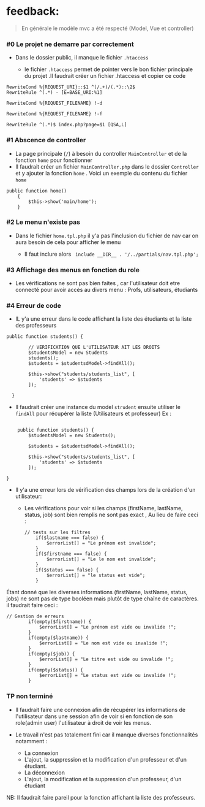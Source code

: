 # feedback:

> En générale le modèle mvc a été respecté (Model, Vue et controller)


### #0 Le projet ne demarre par correctement
- Dans le dossier public, il manque le fichier `.htaccess`

  -  le fichier `.htaccess` permet de pointer vers le bon fichier principale du projet .Il faudrait créer un fichier .htaccess
     et copier ce code

```
RewriteCond %{REQUEST_URI}::$1 ^(/.+)/(.*)::\2$
RewriteRule ^(.*) - [E=BASE_URI:%1]

RewriteCond %{REQUEST_FILENAME} !-d

RewriteCond %{REQUEST_FILENAME} !-f

RewriteRule ^(.*)$ index.php?page=$1 [QSA,L]
```

### #1 Abscence de controller 

- La page principale (`/`)  à besoin du controller `MainController` et de la fonction `home` pour fonctionner 
 - Il faudrait créer un fichier `MainController.php` dans le dossier `Controller` et y ajouter la fonction `home` . 
Voici un exemple du contenu du fichier `home`
   
```
public function home()
    {
        $this->show('main/home');
    }
 ```
### #2 Le menu n'existe pas 
- Dans le fichier `home.tpl.php` il y'a pas l'inclusion du fichier de nav car on aura besoin de cela pour afficher
le menu 
    
    -  Il faut inclure alors `` include __DIR__ . '/../partials/nav.tpl.php';``

### #3 Affichage des menus en fonction du role
 - Les vérifications ne sont pas bien faites , car l'utilisateur doit etre connecté pour avoir accès au divers menu : Profs, utilisateurs, étudiants


### #4 Erreur de code 
- IL y'a une erreur dans le code affichant la liste des étudiants et la liste des professeurs 
````
public function students() {

        // VERIFICATION QUE L'UTILISATEUR AIT LES DROITS
        $studentsModel = new Students
        students();
        $students = $studentsdModel->findAll();

        $this->show("students/students_list", [
            'students' => $students
        ]);

  }
````

  - Il faudrait créer une instance du model `strudent` ensuite utiliser le `findAll` pour récupérer la liste (Utilisateurs et 
    professeur)
    Ex :
````

    public function students() {
        $studentsModel = new Students();
        
        $students = $studentsdModel->findAll();

        $this->show("students/students_list", [
            'students' => $students
        ]);

}
````

- Il y'a une erreur lors de vérification des champs lors de la création d'un utilisateur:

    - Les vérifications pour voir si les champs (firstName, lastName, status, job) sont bien remplis ne sont pas exact ,
      Au lieu de faire ceci :
         ```
       // tests sur les filtres
             if($lastname === false) {
                 $errorList[] = "Le prénom est invalide";
             }
             if($firstname === false) {
                 $errorList[] = "Le le nom est invalide";
             }
             if($status === false) {
                 $errorList[] = "le status est vide";
             }
      ```

Étant donné que les diverses informations (firstName, lastName, status, jobs) ne sont pas de type booléen mais 
plutôt de type chaîne de caractères.
il faudrait faire ceci :
```
// Gestion de erreurs
        if(empty($firstname)) {
            $errorList[] = "Le prénom est vide ou invalide !";
        }
        if(empty($lastname)) {
            $errorList[] = "Le nom est vide ou invalide !";
        }
        if(empty($job)) {
            $errorList[] = "Le titre est vide ou invalide !";
        }
        if(empty($status)) {
            $errorList[] = "Le status est vide ou invalide !";
        } 
 ```

###  TP non terminé
- Il faudrait faire une connexion afin de récupérer les informations de l'utilisateur dans une session afin de voir si en
  fonction de son role(admin user)  l'utilisateur à droit de voir les menus.

- Le travail n'est pas totalement fini car il manque diverses fonctionnalités notamment :
    - La connexion
    - L'ajout, la suppression et la modification d'un professeur et d'un étudiant.
    - La déconnexion
    - L'ajout, la modification et la suppression d'un professeur, d'un étudiant 
    
NB: Il faudrait faire pareil pour la fonction affichant la liste des professeurs.

